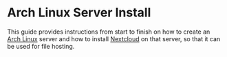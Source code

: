 # Arch Linux Server Install

This guide provides instructions from start to finish on how to create an [Arch Linux](https://www.archlinux.org/) server and how to install [Nextcloud](https://nextcloud.com/) on that server, so that it can be used for file hosting.
